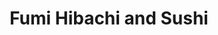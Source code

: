 ---
layout: place
title: "Fumi Hibachi and Sushi"
permalink: /georgia/duluth/fumi-hibachi-and-sushi.html
stateAbbr: GA
stateName: Georgia
cityName: Duluth
seo:
  name: "Fumi Hibachi and Sushi"
  type: Restaurant
  links: https://fumiatlanta.com/
description: "Fumi Hibachi and Sushi serves delicious sushi in Duluth, Georgia. Try fresh Japanese dishes for a great dining experience. Available for takeout, delivery, lunch, and dinner."
place_id: ChIJqTaBfxuj9YgR2yh-egDJcyM
photos:
  - name: >-
      places/ChIJqTaBfxuj9YgR2yh-egDJcyM/photos/AeeoHcLezji_TE-S6nBEro5ildyL9THl4hVk2-J6ecY7L9V5N6JcN28spIkg3p_3qWtgf_PowerbjWy5ojSc5CQEV85p5iZ0vg-H56XS26Sv310eMov2YgwwkOdxcl_sIpENXwAjQTuM_LJ4Ohsdcugdss9Qy5vCB0C_oJUqdETDSM9UaD9OqdbYrycu92iQjcC87Ms_JkEho707w1e8t2vZyPU2PTg77ivKhkFUukFWk3Id5Un7OjnaRVqhnLNpLBh0vYaPavE0y3UEjDZMdIfVQIYDJYWagPr7MoEVdQWu1Nrz56mrvy1fyl5INssDBhxeK3IMKEIN0miwMZhZ2ONFs5kChvIVHkIy30SJ78dc8z-HZPoIW0tSo_WqxZmaPYMh38MZCe-7IMFl5KP99_yVgg3e7gGAHmvPXir1jCiCVKhHAVL_
    widthPx: 4032
    heightPx: 3024
    authorAttributions:
      - displayName: Sharon Williams
        uri: https://maps.google.com/maps/contrib/104608033573911425441
        photoUri: >-
          https://lh3.googleusercontent.com/a-/ALV-UjUk2VCiSDl4rROjl6A3jKAnJMowG50b0WNd-aomzcWW5Yu7d_I=s100-p-k-no-mo
    flagContentUri: >-
      https://www.google.com/local/imagery/report/?cb_client=maps_api_places.places_api&image_key=!1e10!2sCIHM0ogKEICAgICJhM2s6wE&hl=en-US
    googleMapsUri: >-
      https://www.google.com/maps/place//data=!3m4!1e2!3m2!1sCIHM0ogKEICAgICJhM2s6wE!2e10!4m2!3m1!1s0x88f5a31b7f8136a9:0x2373c9007a7e28db
  - name: >-
      places/ChIJqTaBfxuj9YgR2yh-egDJcyM/photos/AeeoHcKmr3VMQGAEc9N9ZSVX299BzHaus_Oco_0hFpAYMF2_fW2WDpG_jy8cBWW4hpQzJ9FUQ3nDMKQo8RLgT7aD4s-aVGQu26NI77tNomFIccELlRm8jvkGp84eFzCEY79whIRPQxuajd4TIMPpl_sfooPTykYBH8i9YoXbvRwggpV3K-NXsssFLZZmEByT9qzk-gGamGW5qKrCn3Rvl_U5-T51FTqr2qJ7WRrjJ_5sPixObRV6SWBf3WMKSsOVtM3fcVRv6l8wtG5B1X8uoVBxy7vlz9o3HM_irh2h_8RzlY9MQVPghwDveswd7Ir5_uL0r9AFIIiu9wAoj3g2RimUJIS5cfCy2NX7atjGj6OgpdsnbfuL1LLv0KMnAE7ReugpvVuUezzID_--QtoFoi5kt5af8EvCPdeaMdKmGlv1ZSvZu7uK
    widthPx: 4032
    heightPx: 2268
    authorAttributions:
      - displayName: vivian chen
        uri: https://maps.google.com/maps/contrib/106987010837136421374
        photoUri: >-
          https://lh3.googleusercontent.com/a/ACg8ocLrzB9nh2j84azJh0tTwSdxzQ8Gg7Kopj77A_hDZfnbU6-v=s100-p-k-no-mo
    flagContentUri: >-
      https://www.google.com/local/imagery/report/?cb_client=maps_api_places.places_api&image_key=!1e10!2sCIHM0ogKEICAgID5sfOc8wE&hl=en-US
    googleMapsUri: >-
      https://www.google.com/maps/place//data=!3m4!1e2!3m2!1sCIHM0ogKEICAgID5sfOc8wE!2e10!4m2!3m1!1s0x88f5a31b7f8136a9:0x2373c9007a7e28db
  - name: >-
      places/ChIJqTaBfxuj9YgR2yh-egDJcyM/photos/AeeoHcKQ4OVfsgkn6VX4467TG0x-g817me-CKRy9NBc13jpB6IkRR-kvjnnZUmDk1umZ5FK86gqexR6LFlwaOlxLrb4BQ7rwdYZuGVHv7FKE5MENgl4j8Swy89KR-6u-K4YkL-SB_bIymdr6YPG4_grwz4ENy99aAvTxpdGKdy3fJstJ9hNPsLPZ7hzPe6JucgpmNkMJMLiCvqubaxDEoNwtT6cp_RLgMsrgxR9mAjgaohCw7W_qQ1xRKai8uSPhyQjEB2dF66PJSoXNEYM2kwgbP4AKhSma21-bR1-uGLrUuHlcUHN712EAYCvzDTwl0o9f2wWym4Z2IFJ4B5Os6MtLYLs0ETgsMgvtRYwja9pCB0nd2GVqTs5h3Nz4rmRFei1PYjrGUmuWTgcYjZ-OVWx6MK0B9i3JoZFrvD1Qdm3axKnqYgM6
    widthPx: 4000
    heightPx: 3000
    authorAttributions:
      - displayName: Deiby Carreño
        uri: https://maps.google.com/maps/contrib/106210639592519731642
        photoUri: >-
          https://lh3.googleusercontent.com/a-/ALV-UjUp5sgl_Xlne2Wk3bGwTgI0izjJnK8Yw4fsvi8d0uj0hZ1yQ-bf=s100-p-k-no-mo
    flagContentUri: >-
      https://www.google.com/local/imagery/report/?cb_client=maps_api_places.places_api&image_key=!1e10!2sCIHM0ogKEICAgIDl-ePwrQE&hl=en-US
    googleMapsUri: >-
      https://www.google.com/maps/place//data=!3m4!1e2!3m2!1sCIHM0ogKEICAgIDl-ePwrQE!2e10!4m2!3m1!1s0x88f5a31b7f8136a9:0x2373c9007a7e28db
  - name: >-
      places/ChIJqTaBfxuj9YgR2yh-egDJcyM/photos/AeeoHcJXTg6Rlx6EAzbRjeRz-ETtpZ1G9AOersasK71i1ZWEI7JjEu7r7raDWJSJkaXsiMqcyeaNWSV7AQW9lgIXVkXA6xpVppm7vH-KoxQSX6HkW8UlAFIR6_lzHo3GxNeQNVY_2Qsw6rKjmdI_bBwDRWCfuDUOXPP2wc-PUc9B-lip2pnCFLB0hDPrvvL5vmBCFyzA8CnA2gAf_J1LAdl2b-zLAzXp-dNzcocwMA9evkG7fqcT1btvrINJBt9i5hFxbBAtP6tv4HdKi97Shsdr84vmjXe81RjRftyOBhT2PWv1_Pj6z2MNneLXojVAy9I9WElFi9togq8vgQCcQwnY2Tt3hE4aL0_LQ42MRwOVL7OQltopc33ibeMMcc6tdgiuvfgv30ZR4_Fl_NhlJ0g9ds2gGFu4bIABtvoNMEekqSFU9w
    widthPx: 3024
    heightPx: 4032
    authorAttributions:
      - displayName: Blair Sheppard
        uri: https://maps.google.com/maps/contrib/106445713158342108187
        photoUri: >-
          https://lh3.googleusercontent.com/a/ACg8ocLFTpTzjoKPvNgW9u0RScLet_OXfJm6qO9Af8OAY4jlEL4Huw=s100-p-k-no-mo
    flagContentUri: >-
      https://www.google.com/local/imagery/report/?cb_client=maps_api_places.places_api&image_key=!1e10!2sCIHM0ogKEICAgIDniuvvKQ&hl=en-US
    googleMapsUri: >-
      https://www.google.com/maps/place//data=!3m4!1e2!3m2!1sCIHM0ogKEICAgIDniuvvKQ!2e10!4m2!3m1!1s0x88f5a31b7f8136a9:0x2373c9007a7e28db
  - name: >-
      places/ChIJqTaBfxuj9YgR2yh-egDJcyM/photos/AeeoHcKLBp5rpvhYfc5y13nJoL9JOeS20yDsCQNETIBLc7bZEG1mg5LW-FZVldoE_sCEPnvQ9xNK2ps1GLkOSrTP3BEbFn2AuMsspoGlQ76_h2KUDL5m6iJGHPVP1kTBmYSvAcJMCshgwgb-nMJYJSmKEg9P8tcojWOwZxGiraW0S-oDQST7mDAq_RvY1-10Ssf6UmK_DsOLjS98pbIkitqmrN_DRzkw0uIsm8z3pQ5fb2LKTZbbH9xhzAqB4b3ghHFsvWRQsVA-Av3VPjs2iTWNeMqx0FbRwgofl1ne9Oxfe8H2bQhOs45hcXMcodSawqpN0zdkqQR07Zs4xwJCpWf2lBJxa2w7yVvgrPXfEEWLfTtETkvAAx27HoVAF1uxpRR6S6_Oxv7JGbDGXv9CfSmN6gDKRjmtrFSVitKouSMRbXSeyw
    widthPx: 3024
    heightPx: 4032
    authorAttributions:
      - displayName: Mai Le
        uri: https://maps.google.com/maps/contrib/100133942249726678809
        photoUri: >-
          https://lh3.googleusercontent.com/a-/ALV-UjV6rnRPyCfQvX0Tmt_UyaP_aoXIc3rEar4huIAuuA-J_jpgONg=s100-p-k-no-mo
    flagContentUri: >-
      https://www.google.com/local/imagery/report/?cb_client=maps_api_places.places_api&image_key=!1e10!2sCIHM0ogKEICAgICHrNicSA&hl=en-US
    googleMapsUri: >-
      https://www.google.com/maps/place//data=!3m4!1e2!3m2!1sCIHM0ogKEICAgICHrNicSA!2e10!4m2!3m1!1s0x88f5a31b7f8136a9:0x2373c9007a7e28db
  - name: >-
      places/ChIJqTaBfxuj9YgR2yh-egDJcyM/photos/AeeoHcIZCFbiNXDKDgFSvSr4aQwIbaQHpFbjJb3V1wvpGYBxhtZ19xVINBqZJtDU4F-VzNpdq1ePsY6G0eizCGt0Asetmc-A2xOgjnL5PM2yTwRxCEVSywcKKQnjfYeCmxg-UYugcrwtjMnj8t3YRip7bvzdb8B8vSvZ9p_bPwrkxU_seH_VagSfCniQGRryfZoj1A6wpQeddl19SSbftoRDaU7XFTgAHHfNn8BTI1xXaIAqzV8jSC1kdNNqmkdJN5Gxv2n5wna7wfEkrUh4CrOCjSqIVREL7ZxqQBLlOp5cGuvWmO_vBoi18_WsiU7No55pn-IWlDQliYZxneaiWbcn9axP6YQr7XXG5hA7AnbHP9tXB0absIff_Nqtkmb5bCWCwdfxGKFIXCLJJzlohg8Dmefzh0nIvDh8KeZHNTv4JaZJ2-E
    widthPx: 3024
    heightPx: 4032
    authorAttributions:
      - displayName: C Lo
        uri: https://maps.google.com/maps/contrib/106910683757264955485
        photoUri: >-
          https://lh3.googleusercontent.com/a-/ALV-UjUBcuVcppTx4NFYhGTZ_GPqo39Q7dZa4mSgxPmVqapEfo3O6m-a=s100-p-k-no-mo
    flagContentUri: >-
      https://www.google.com/local/imagery/report/?cb_client=maps_api_places.places_api&image_key=!1e10!2sCIHM0ogKEICAgICnhJCOowE&hl=en-US
    googleMapsUri: >-
      https://www.google.com/maps/place//data=!3m4!1e2!3m2!1sCIHM0ogKEICAgICnhJCOowE!2e10!4m2!3m1!1s0x88f5a31b7f8136a9:0x2373c9007a7e28db
  - name: >-
      places/ChIJqTaBfxuj9YgR2yh-egDJcyM/photos/AeeoHcIjFcpnLyVx3_-ok-UG1mG4b1TJViUhd9sSbotzqEms-WJxfgJbmbiIOiDqNbwOTU1NEw__NNhiVVztk_68t_SjRBBhTbAybAtzPJxCVJyHzvNsaPFRPURgjKlLM-QNazg_fxDEXVh5u1awP0qox7okrd03T5yjY_O5FNcENFy8BqUdMwOsBBwfo4YZJX9LKws05OidOx_DJNT3Du424a_mhv08UWIMy8kgr-CZAJ4rkg1cdnTgwaTGffWLuswZnriJCsgHkmk4ApLsrf0PCU2IT_aqm4VTagnHz9zxrsrMK9OPNl0TNGswhXc3G_42-jnBswhPLO5TYpAa7M1gn58F7JVqP3Zku9-0nAZU2NYfboWY7ry4j-zoIwLQVU7h8sG5g1smgzT2snqAP5X_1-JRX1C73ikwONI-u-gaFleD4cnC
    widthPx: 3472
    heightPx: 4624
    authorAttributions:
      - displayName: k kendall
        uri: https://maps.google.com/maps/contrib/102860093181803673813
        photoUri: >-
          https://lh3.googleusercontent.com/a-/ALV-UjWE0DEWrVVuDotuD5Jf__83zqi2LpEVhpqA1LYQ7ErxO5TmCqcfPQ=s100-p-k-no-mo
    flagContentUri: >-
      https://www.google.com/local/imagery/report/?cb_client=maps_api_places.places_api&image_key=!1e10!2sCIHM0ogKEICAgICdiNu3uAE&hl=en-US
    googleMapsUri: >-
      https://www.google.com/maps/place//data=!3m4!1e2!3m2!1sCIHM0ogKEICAgICdiNu3uAE!2e10!4m2!3m1!1s0x88f5a31b7f8136a9:0x2373c9007a7e28db
  - name: >-
      places/ChIJqTaBfxuj9YgR2yh-egDJcyM/photos/AeeoHcIiwXTl3cgyetZlBXOA97LgAxnObk1ilwFQHhb4zaECPWAaNHVsaYg0xhBYXj_TBS0Uhndz5QdCEtnPOgIH5nQJ8uH7CLZNVlEXYlX0RHQusIotxlZs-_pqgJBRBoCmFyZVEh1k8s-C-KjwktUrADErllx_uhjZL99IjkO2w_ecxPZ0l2iMY1vVzXvV1BdvmEb7iSpqkJGZ5DDk_V03J958bmyStB2oDIHAIp8IAgITR3c8w_nfzu4cqtloOpGptRSRg5I8jZhmpe6_XJwSlow-RiRJRRxD_7X0R-F58vRivNyxiAbtVqB3K5mH6OBjCr13rCTuPnJ24lDqzEfRjZZj4WHoln6OmSioLwhSHvArjeB_fkKf50OGLtjU_gA81_PHoJsPRetbtjmnXdgvbvs8QaOkjThTJwuzq-eosZ-nDw
    widthPx: 3024
    heightPx: 4032
    authorAttributions:
      - displayName: LIEM
        uri: https://maps.google.com/maps/contrib/102428465695433347610
        photoUri: >-
          https://lh3.googleusercontent.com/a-/ALV-UjUh66BXsuwCssOjL6HJnGJUVcrJWej4BUWZUmj6CGLXwZ9F_hU=s100-p-k-no-mo
    flagContentUri: >-
      https://www.google.com/local/imagery/report/?cb_client=maps_api_places.places_api&image_key=!1e10!2sCIHM0ogKEICAgID91qHOKQ&hl=en-US
    googleMapsUri: >-
      https://www.google.com/maps/place//data=!3m4!1e2!3m2!1sCIHM0ogKEICAgID91qHOKQ!2e10!4m2!3m1!1s0x88f5a31b7f8136a9:0x2373c9007a7e28db
  - name: >-
      places/ChIJqTaBfxuj9YgR2yh-egDJcyM/photos/AeeoHcIrncMCsUpeSgUMsg8NzZQkcQQA6jZ2ean3n_tL9v0boVz5bNRjJoLb--5TNb_Tei-1O1BqdJycrtZEdJcmm86Hnx9oQ4Zh0UXbonGB76_PWBUqcQAFKEuz_EpQJe_-klC_vPQVZE-RDPUdNn3cmHEq9PCZmGECe7BZ94cjBkl1Z3eXtHLks3cmTxRxyr8ITcZ0sWynTSccwaWINXmJ5NrRg5AcChAAkFcv8H_haXpaWhSiS-B1uP2EnjGw8XJTZm7_y7k5Q8kHcWg8JdZGpBJBIxByENU3dR16pLsXdVqxooVt_KWG8CzLkf0bZA_rj6ph6m-TrGmcm9Srxeg2r8vwdCpkAr4IRdH_Ep6DAo1HnQRdigjFKYFDROtA-wKGL8zWH24nASesEh2X4ypECfEUApHIPAh4vCkJ3w_nZb1IqA
    widthPx: 4032
    heightPx: 3024
    authorAttributions:
      - displayName: Wei Wu
        uri: https://maps.google.com/maps/contrib/111159584657364422718
        photoUri: >-
          https://lh3.googleusercontent.com/a-/ALV-UjUkt1DdL9R8ERIgL32q7Fcx_u4X5S5OfOquADTPLv0-HxumfWXT=s100-p-k-no-mo
    flagContentUri: >-
      https://www.google.com/local/imagery/report/?cb_client=maps_api_places.places_api&image_key=!1e10!2sCIHM0ogKEICAgICh2pHORQ&hl=en-US
    googleMapsUri: >-
      https://www.google.com/maps/place//data=!3m4!1e2!3m2!1sCIHM0ogKEICAgICh2pHORQ!2e10!4m2!3m1!1s0x88f5a31b7f8136a9:0x2373c9007a7e28db
  - name: >-
      places/ChIJqTaBfxuj9YgR2yh-egDJcyM/photos/AeeoHcIQrUCbOM-7GLJVlpOmrtM3PKrnWcGI6cLCW6JehhADig3KrbJwTIqPn57Xo6SyNM0Vshk_cqNehaH5lEHb0AEHyMZSHGuh5whDrlYPywA90qe7h-JHc8yffj9GcclziZzys48xyXs8KjFI_sFZCfa5r66m5qXidKrYzmJr9HNM6RZ6cYrcEPM-4Tbi4F1VtW-817GfQag70KAEAbXcYWv8ZvCj1mdb6xto0LODBR1D9qoVAAUfbLUs5b2rtzejs3Y9x2ePvkBwt0u8AVFrdIlVC1ROxdfxc5rwicQ16I6ODHnwNhThdfA_R4fqZHMU2sWtALx_6DBf3TaEkggJgMoJIk1tUwP1XEvNxtMTZz2cVI5D8FqTmlWRRN0C8TwsU5-cvWsc_NHnrWmz4_hpj3fCbQMCecsi_qk5CfWa19sFWA
    widthPx: 4032
    heightPx: 3024
    authorAttributions:
      - displayName: whois_ethanj (Ethan Johnson)
        uri: https://maps.google.com/maps/contrib/102102401410131218717
        photoUri: >-
          https://lh3.googleusercontent.com/a-/ALV-UjXys4YqY7FMaPU7DR-HRXc2viSNbtvQ4MAmVqua4gGLssTcG3Ud_g=s100-p-k-no-mo
    flagContentUri: >-
      https://www.google.com/local/imagery/report/?cb_client=maps_api_places.places_api&image_key=!1e10!2sCIHM0ogKEICAgIDZ_peRTg&hl=en-US
    googleMapsUri: >-
      https://www.google.com/maps/place//data=!3m4!1e2!3m2!1sCIHM0ogKEICAgIDZ_peRTg!2e10!4m2!3m1!1s0x88f5a31b7f8136a9:0x2373c9007a7e28db
address: 3550 Mall Blvd NW, Duluth, GA 30096, USA
street: 3550 Mall Blvd NW
city: Duluth
state: GA
zip: '30096'
country: USA
neighborhood: Gwinnett Place
latitude: '33.957587'
longitude: '-84.131472'
accessibility_options:
  wheelchairAccessibleParking: true
  wheelchairAccessibleEntrance: true
  wheelchairAccessibleRestroom: true
  wheelchairAccessibleSeating: true
business_status: OPERATIONAL
name: Fumi Hibachi and Sushi
google_maps_links:
  directionsUri: >-
    https://www.google.com/maps/dir//''/data=!4m7!4m6!1m1!4e2!1m2!1m1!1s0x88f5a31b7f8136a9:0x2373c9007a7e28db!3e0
  placeUri: https://maps.google.com/?cid=2554606417541474523
  writeAReviewUri: >-
    https://www.google.com/maps/place//data=!4m3!3m2!1s0x88f5a31b7f8136a9:0x2373c9007a7e28db!12e1
  reviewsUri: >-
    https://www.google.com/maps/place//data=!4m4!3m3!1s0x88f5a31b7f8136a9:0x2373c9007a7e28db!9m1!1b1
  photosUri: >-
    https://www.google.com/maps/place//data=!4m3!3m2!1s0x88f5a31b7f8136a9:0x2373c9007a7e28db!10e5
primary_type: Japanese Restaurant
opening_hours:
  regular: null
  current: null
secondary_opening_hours:
  regular:
    weekdayDescriptions: null
    type: null
  current:
    weekdayDescriptions: null
    type: null
phone: (770) 495-8898
price_level: PRICE_LEVEL_MODERATE
price_range: $20 &ndash; $30
rating: '4.1'
rating_count: 0
website: https://fumiatlanta.com/
reviews:
  - name: >-
      places/ChIJqTaBfxuj9YgR2yh-egDJcyM/reviews/ChZDSUhNMG9nS0VJQ0FnSUNmMjliTVBREAE
    relativePublishTimeDescription: 3 months ago
    rating: 4
    text:
      text: >-
        Went day after Christmas.   Was not very busy. However, server was very
        knowledgeable and took very accurate orders, which surprised me since he
        did not write anything down.  The food was amazing.   Served hot and
        extremely flavorful.   The only exception was it seemed to me that it
        was pricey.   I live in the DMV, and comparing what I  normally would
        pay for four adults was a little more than normal.   Would go again,
        however.   I do recommend a try if you are from out of town.
      languageCode: en
    originalText:
      text: >-
        Went day after Christmas.   Was not very busy. However, server was very
        knowledgeable and took very accurate orders, which surprised me since he
        did not write anything down.  The food was amazing.   Served hot and
        extremely flavorful.   The only exception was it seemed to me that it
        was pricey.   I live in the DMV, and comparing what I  normally would
        pay for four adults was a little more than normal.   Would go again,
        however.   I do recommend a try if you are from out of town.
      languageCode: en
    authorAttribution:
      displayName: Jimmie Jennings III
      uri: https://www.google.com/maps/contrib/114280156663399862188/reviews
      photoUri: >-
        https://lh3.googleusercontent.com/a-/ALV-UjVs-choky_qz4HOU8jkwRlGRuPCENieiMHE-JsYojK9bz6dZHD2=s128-c0x00000000-cc-rp-mo-ba4
    publishTime: '2025-01-07T12:21:26.584748Z'
    flagContentUri: >-
      https://www.google.com/local/review/rap/report?postId=ChZDSUhNMG9nS0VJQ0FnSUNmMjliTVBREAE&d=17924085&t=1
    googleMapsUri: >-
      https://www.google.com/maps/reviews/data=!4m6!14m5!1m4!2m3!1sChZDSUhNMG9nS0VJQ0FnSUNmMjliTVBREAE!2m1!1s0x88f5a31b7f8136a9:0x2373c9007a7e28db
  - name: >-
      places/ChIJqTaBfxuj9YgR2yh-egDJcyM/reviews/ChdDSUhNMG9nS0VJQ0FnSURuaXV2dnNRRRAB
    relativePublishTimeDescription: 6 months ago
    rating: 5
    text:
      text: >-
        We had reservations and were seated immediately. Our server was very
        friendly and attentive. Our food ordered was fresh and delicious.
        Portion sizes were good. The wagyu beef was amazing!!!!! I will be back
        for more. Thank you for a great dinner.
      languageCode: en
    originalText:
      text: >-
        We had reservations and were seated immediately. Our server was very
        friendly and attentive. Our food ordered was fresh and delicious.
        Portion sizes were good. The wagyu beef was amazing!!!!! I will be back
        for more. Thank you for a great dinner.
      languageCode: en
    authorAttribution:
      displayName: Blair Sheppard
      uri: https://www.google.com/maps/contrib/106445713158342108187/reviews
      photoUri: >-
        https://lh3.googleusercontent.com/a/ACg8ocLFTpTzjoKPvNgW9u0RScLet_OXfJm6qO9Af8OAY4jlEL4Huw=s128-c0x00000000-cc-rp-mo
    publishTime: '2024-10-04T23:28:14.368713Z'
    flagContentUri: >-
      https://www.google.com/local/review/rap/report?postId=ChdDSUhNMG9nS0VJQ0FnSURuaXV2dnNRRRAB&d=17924085&t=1
    googleMapsUri: >-
      https://www.google.com/maps/reviews/data=!4m6!14m5!1m4!2m3!1sChdDSUhNMG9nS0VJQ0FnSURuaXV2dnNRRRAB!2m1!1s0x88f5a31b7f8136a9:0x2373c9007a7e28db
  - name: >-
      places/ChIJqTaBfxuj9YgR2yh-egDJcyM/reviews/ChZDSUhNMG9nS0VJQ0FnTUNJbU5ibEJ3EAE
    relativePublishTimeDescription: 2 weeks ago
    rating: 1
    text:
      text: >-
        I would like to first warn people about this restaurant. I went there
        tonight and I ordered my granddaughter a kids meal that somehow came to
        a total cost of $18. What they don’t tell you is when you order a kids
        hibachi you have to pay an extra three dollars for the fried rice and
        then they charge you three dollars for a drink which brings a shrimp
        hibachi kids meal to a total of $18 Plus tax. This is wrong in every
        sense of the word the only place I’ve ever eaten in America, where kids
        meal cost $18 and doesn’t even include a drink. I gave the manager the
        benefit of the doubt to correct this and fix it, and she simply smiled
        at me and said that she has to pay a lot for her kids meal when she goes
        to Chick-fil-A. I’m not making this up. she literally compared a
        Chick-fil-A kids meal to the $18 cost that I was charged for my
        granddaughter’s kids meal tonight unbelievable!  Lastly, I ordered the
        steak and shrimp. I had to interrupt the Chef while he was cooking my
        steak on hibachi to tell him hello!! I would like my steak to be medium.
        He was just gonna cook it to whatever point he felt happy. He ended up
        cooking it well done even after I told him medium for some reason he
        also felt necessary to cook the shrimp for over 10 minutes. Anyone who
        has any type of culinary experience knows that shrimp can be fully
        cooked and under two minutes. The final insult to injury was they
        charged me automatic gratuity because I had a party of four they count
        my one year-old grandson as an individual even though he didn’t order
        anything except a drink and they charged him three dollars for a
        lemonade. I will be attaching a photo of my bill as evidence of
        everything. I just said so that when the owner decides to respond to
        this and say it never happened, I actually have the proof.  Again, I
        spoke to the female manager who was on duty and gave her the opportunity
        to correct my issues and concerns and she told me a Chick-fil-A story
        and smiled and pretty much said, That’s just the way it is.  In summary,
        this was my experience and I wanted to share it. You make your bed you
        make the best decision for you. Good luck. I paid $110.00 for two adult
        hibachi’ and a kids meal and one xtra kids drink. Outrageous charges!!!
      languageCode: en
    originalText:
      text: >-
        I would like to first warn people about this restaurant. I went there
        tonight and I ordered my granddaughter a kids meal that somehow came to
        a total cost of $18. What they don’t tell you is when you order a kids
        hibachi you have to pay an extra three dollars for the fried rice and
        then they charge you three dollars for a drink which brings a shrimp
        hibachi kids meal to a total of $18 Plus tax. This is wrong in every
        sense of the word the only place I’ve ever eaten in America, where kids
        meal cost $18 and doesn’t even include a drink. I gave the manager the
        benefit of the doubt to correct this and fix it, and she simply smiled
        at me and said that she has to pay a lot for her kids meal when she goes
        to Chick-fil-A. I’m not making this up. she literally compared a
        Chick-fil-A kids meal to the $18 cost that I was charged for my
        granddaughter’s kids meal tonight unbelievable!  Lastly, I ordered the
        steak and shrimp. I had to interrupt the Chef while he was cooking my
        steak on hibachi to tell him hello!! I would like my steak to be medium.
        He was just gonna cook it to whatever point he felt happy. He ended up
        cooking it well done even after I told him medium for some reason he
        also felt necessary to cook the shrimp for over 10 minutes. Anyone who
        has any type of culinary experience knows that shrimp can be fully
        cooked and under two minutes. The final insult to injury was they
        charged me automatic gratuity because I had a party of four they count
        my one year-old grandson as an individual even though he didn’t order
        anything except a drink and they charged him three dollars for a
        lemonade. I will be attaching a photo of my bill as evidence of
        everything. I just said so that when the owner decides to respond to
        this and say it never happened, I actually have the proof.  Again, I
        spoke to the female manager who was on duty and gave her the opportunity
        to correct my issues and concerns and she told me a Chick-fil-A story
        and smiled and pretty much said, That’s just the way it is.  In summary,
        this was my experience and I wanted to share it. You make your bed you
        make the best decision for you. Good luck. I paid $110.00 for two adult
        hibachi’ and a kids meal and one xtra kids drink. Outrageous charges!!!
      languageCode: en
    authorAttribution:
      displayName: G Cooper
      uri: https://www.google.com/maps/contrib/106679799920889453902/reviews
      photoUri: >-
        https://lh3.googleusercontent.com/a-/ALV-UjVebDhvVQB2nEf6uOVm5Ud6vyOgQqYlC2gFG_LU08bytDtdj9z7=s128-c0x00000000-cc-rp-mo-ba4
    publishTime: '2025-03-30T00:38:47.391469Z'
    flagContentUri: >-
      https://www.google.com/local/review/rap/report?postId=ChZDSUhNMG9nS0VJQ0FnTUNJbU5ibEJ3EAE&d=17924085&t=1
    googleMapsUri: >-
      https://www.google.com/maps/reviews/data=!4m6!14m5!1m4!2m3!1sChZDSUhNMG9nS0VJQ0FnTUNJbU5ibEJ3EAE!2m1!1s0x88f5a31b7f8136a9:0x2373c9007a7e28db
  - name: >-
      places/ChIJqTaBfxuj9YgR2yh-egDJcyM/reviews/ChdDSUhNMG9nS0VJQ0FnTUNBbl9fYnVBRRAB
    relativePublishTimeDescription: 2 months ago
    rating: 1
    text:
      text: >-
        I come to this place once if not twice a week! Today, I will never
        recommend no one to ever come here. My family and I was sat at 1:43pm
        and my newborn needed changing I went to the restroom to change her and
        was approached about how I needed to to hurry up because food needs to
        be in by 2pm. If we needed to rush why was we ever sat at a table? There
        needs to be a cut off time for seating. It ruined our whole day!
      languageCode: en
    originalText:
      text: >-
        I come to this place once if not twice a week! Today, I will never
        recommend no one to ever come here. My family and I was sat at 1:43pm
        and my newborn needed changing I went to the restroom to change her and
        was approached about how I needed to to hurry up because food needs to
        be in by 2pm. If we needed to rush why was we ever sat at a table? There
        needs to be a cut off time for seating. It ruined our whole day!
      languageCode: en
    authorAttribution:
      displayName: Kabrina Taylor
      uri: https://www.google.com/maps/contrib/109178813633105304965/reviews
      photoUri: >-
        https://lh3.googleusercontent.com/a/ACg8ocKIEHWjzTMqTBtQ3YBqRT1tlux4HoSTfT6kHjCM19lVL7iIlg=s128-c0x00000000-cc-rp-mo
    publishTime: '2025-02-05T19:14:58.045284Z'
    flagContentUri: >-
      https://www.google.com/local/review/rap/report?postId=ChdDSUhNMG9nS0VJQ0FnTUNBbl9fYnVBRRAB&d=17924085&t=1
    googleMapsUri: >-
      https://www.google.com/maps/reviews/data=!4m6!14m5!1m4!2m3!1sChdDSUhNMG9nS0VJQ0FnTUNBbl9fYnVBRRAB!2m1!1s0x88f5a31b7f8136a9:0x2373c9007a7e28db
  - name: >-
      places/ChIJqTaBfxuj9YgR2yh-egDJcyM/reviews/ChZDSUhNMG9nS0VJQ0FnSUNYb19Dd1pREAE
    relativePublishTimeDescription: 5 months ago
    rating: 3
    text:
      text: >-
        I will start by saying. I normally don't write reviews. However, I am
        writing this review because I have always enjoyed dining at FUMI. It's
        been a while though. My recent experience here was disappointing. I
        ordered hibachi shrimp and scallops. I noticed the portion has decreased
        and their prices have increased. I wasn't so excited about it. Also, the
        hibachi chef chopped up my scallops which I had never seen done before.
        I didn't see how many scallops I should have gotten. I can say the sushi
        was good. The chef used the same utensils to cook everything. Raw
        chicken, steak, shrimp. That's concerning. I think I will stick to
        Volcano Steak and Sushi. I hope management will do a better job training
        their staff.
      languageCode: en
    originalText:
      text: >-
        I will start by saying. I normally don't write reviews. However, I am
        writing this review because I have always enjoyed dining at FUMI. It's
        been a while though. My recent experience here was disappointing. I
        ordered hibachi shrimp and scallops. I noticed the portion has decreased
        and their prices have increased. I wasn't so excited about it. Also, the
        hibachi chef chopped up my scallops which I had never seen done before.
        I didn't see how many scallops I should have gotten. I can say the sushi
        was good. The chef used the same utensils to cook everything. Raw
        chicken, steak, shrimp. That's concerning. I think I will stick to
        Volcano Steak and Sushi. I hope management will do a better job training
        their staff.
      languageCode: en
    authorAttribution:
      displayName: Dee Khemmanivanh
      uri: https://www.google.com/maps/contrib/109166618463416520756/reviews
      photoUri: >-
        https://lh3.googleusercontent.com/a-/ALV-UjXKHfUoz7cUkhQct4FBiQel3AcVGkuN5CPaA3n54_Zx70xSkJbovw=s128-c0x00000000-cc-rp-mo-ba3
    publishTime: '2024-10-20T00:24:34.264141Z'
    flagContentUri: >-
      https://www.google.com/local/review/rap/report?postId=ChZDSUhNMG9nS0VJQ0FnSUNYb19Dd1pREAE&d=17924085&t=1
    googleMapsUri: >-
      https://www.google.com/maps/reviews/data=!4m6!14m5!1m4!2m3!1sChZDSUhNMG9nS0VJQ0FnSUNYb19Dd1pREAE!2m1!1s0x88f5a31b7f8136a9:0x2373c9007a7e28db
parking_options:
  freeParkingLot: true
  freeStreetParking: true
  valetParking: true
payment_options:
  acceptsCreditCards: true
  acceptsDebitCards: true
  acceptsCashOnly: false
  acceptsNfc: true
allow_dogs: null
curbside_pickup: null
delivery: true
dine_in: true
good_for_children: null
good_for_groups: true
good_for_sports: false
live_music: false
menu_for_children: true
outdoor_seating: false
reservable: true
restroom: true
serves_beer: true
serves_breakfast: false
serves_brunch: false
serves_cocktails: true
serves_coffee: null
serves_dinner: true
serves_dessert: true
serves_lunch: true
serves_vegetarian_food: null
serves_wine: true
takeout: true
update_category: essentials
summary: null

---